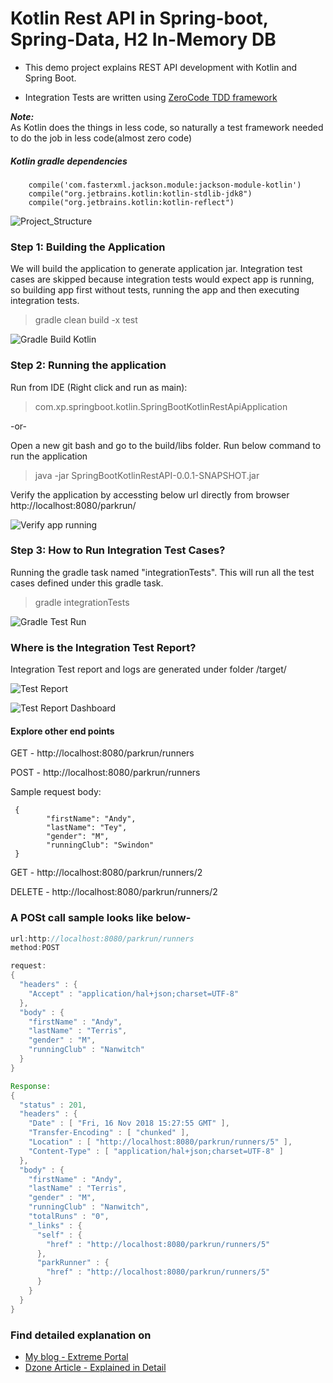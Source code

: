 # Kotlin Rest API in Spring-boot, Spring-Data, H2 In-Memory DB
+ This demo project explains REST API development with Kotlin and Spring Boot.

+ Integration Tests are written using [ZeroCode TDD framework](https://github.com/authorjapps)

**_Note:_** <br/>
As Kotlin does the things in less code, so naturally a test framework needed to do the job in less code(almost zero code)

##### Kotlin gradle dependencies
```
	compile('com.fasterxml.jackson.module:jackson-module-kotlin')
	compile("org.jetbrains.kotlin:kotlin-stdlib-jdk8")
	compile("org.jetbrains.kotlin:kotlin-reflect")
```

![Project_Structure](img/project_str.PNG)

### Step 1: Building the Application
 We will build the application to generate application jar.
 Integration test cases are skipped because integration tests would expect app is running, so building app first without tests, running the app and then executing integration tests.
 
> gradle clean build -x test

![Gradle Build Kotlin](img/gradle-build-kotin.PNG)

### Step 2: Running the application

Run from IDE (Right click and run as main):
> com.xp.springboot.kotlin.SpringBootKotlinRestApiApplication

-or-

Open a new git bash and go to the build/libs folder. Run below command to run the application

> java -jar SpringBootKotlinRestAPI-0.0.1-SNAPSHOT.jar

Verify the application by accessting below url directly from browser
http://localhost:8080/parkrun/

![Verify app running](img/app-running-verify.PNG)

### Step 3: How to Run Integration Test Cases?
Running the gradle task named "integrationTests". This will run all the test cases defined under this gradle task.
> gradle integrationTests

![Gradle Test Run](img/gradle-test-run.PNG)

### Where is the Integration Test Report?
Integration Test report and logs are generated under folder /target/

![Test Report](img/test_report.PNG)

![Test Report Dashboard](img/test_report_dashboard.PNG)

#### Explore other end points

GET - http://localhost:8080/parkrun/runners

POST - http://localhost:8080/parkrun/runners

Sample request body:
```
 {
        "firstName": "Andy",
        "lastName": "Tey",
        "gender": "M",
        "runningClub": "Swindon"
 }
```
GET - http://localhost:8080/parkrun/runners/2

DELETE - http://localhost:8080/parkrun/runners/2

### A POSt call sample looks like below-
```java
url:http://localhost:8080/parkrun/runners
method:POST

request:
{
  "headers" : {
    "Accept" : "application/hal+json;charset=UTF-8"
  },
  "body" : {
    "firstName" : "Andy",
    "lastName" : "Terris",
    "gender" : "M",
    "runningClub" : "Nanwitch"
  }
} 

Response:
{
  "status" : 201,
  "headers" : {
    "Date" : [ "Fri, 16 Nov 2018 15:27:55 GMT" ],
    "Transfer-Encoding" : [ "chunked" ],
    "Location" : [ "http://localhost:8080/parkrun/runners/5" ],
    "Content-Type" : [ "application/hal+json;charset=UTF-8" ]
  },
  "body" : {
    "firstName" : "Andy",
    "lastName" : "Terris",
    "gender" : "M",
    "runningClub" : "Nanwitch",
    "totalRuns" : "0",
    "_links" : {
      "self" : {
        "href" : "http://localhost:8080/parkrun/runners/5"
      },
      "parkRunner" : {
        "href" : "http://localhost:8080/parkrun/runners/5"
      }
    }
  }
}
```
### Find detailed explanation on 
+ [My blog - Extreme Portal](https://extremeportal.blogspot.com/2018/11/kotlin-dev-spring-boot-rest-api-with.html) 
+ [Dzone Article - Explained in Detail](https://dzone.com/articles/kotlin-spring-bootspring-data-h2-db-rest-api)
